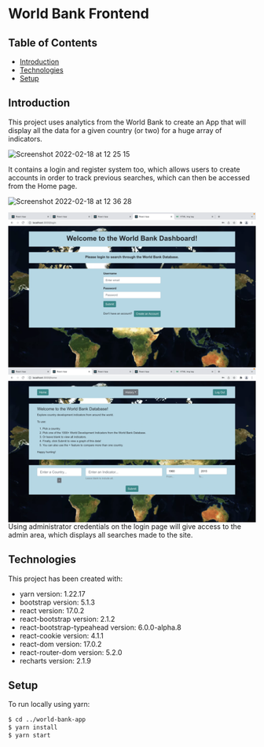# World Bank Frontend

## Table of Contents

- [Introduction](#introduction)
- [Technologies](#technologies)
- [Setup](#setup)

## Introduction

This project uses analytics from the World Bank to create an App that will display all the data for a given country (or two) for a huge array of indicators.

![Screenshot 2022-02-18 at 12 25 15](https://user-images.githubusercontent.com/94084605/154683920-9ef498a6-9178-4b56-a7fa-34381f438dac.png)

It contains a login and register system too, which allows users to create accounts in order to track previous searches, which can then be accessed from the Home page.

<img width="1431" alt="Screenshot 2022-02-18 at 12 36 28" src="https://user-images.githubusercontent.com/94084605/154684110-dc7491e1-52d4-46fb-aa70-fcd42df716ad.png">

<img src="Login_page.png"
     alt="Login page screenshot"
     style="float: left; margin-right: 10px;" >

<img src="Search_page.png"
     alt="Search page screenshot"
     style="float: left; margin-right: 10px;" />

Using administrator credentials on the login page will give access to the admin area, which displays all searches made to the site.

## Technologies

This project has been created with:

- yarn version: 1.22.17
- bootstrap version: 5.1.3
- react version: 17.0.2
- react-bootstrap version: 2.1.2
- react-bootstrap-typeahead version: 6.0.0-alpha.8
- react-cookie version: 4.1.1
- react-dom version: 17.0.2
- react-router-dom version: 5.2.0
- recharts version: 2.1.9

## Setup

To run locally using yarn:

```
$ cd ../world-bank-app
$ yarn install
$ yarn start
```

